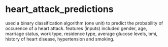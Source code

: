 # heart_attack_predictions

used a binary classification algorithm (one unit) to predict the probability of occurence of a heart attack. features (inputs) included gender, age, marriage status, work type, residence type, average glucose levels, bmi, history of heart disease, hypertension and smoking. 
